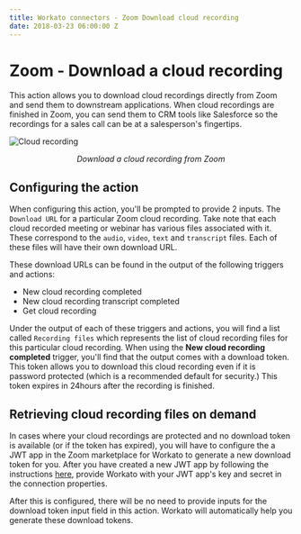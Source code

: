 ```yaml
---
title: Workato connectors - Zoom Download cloud recording
date: 2018-03-23 06:00:00 Z
---
```


# Zoom - Download a cloud recording
This action allows you to download cloud recordings directly from Zoom and send them to downstream applications. When cloud recordings are finished in Zoom, you can send them to CRM tools like Salesforce so the recordings for a sales call can be at a salesperson's fingertips.

![Cloud recording](~@img/zoom/cloud-recording.png)
<center><i>Download a cloud recording from Zoom</i></center>

## Configuring the action
When configuring this action, you'll be prompted to provide 2 inputs. The `Download URL` for a particular Zoom cloud recording. Take note that each cloud recorded meeting or webinar has various files associated with it. These correspond to the `audio`, `video`, `text` and `transcript` files. Each of these files will have their own download URL.

These download URLs can be found in the output of the following triggers and actions:
* New cloud recording completed
* New cloud recording transcript completed
* Get cloud recording

Under the output of each of these triggers and actions, you will find a list called `Recording files` which represents the list of cloud recording files for this particular cloud recording. When using the **New cloud recording completed** trigger, you'll find that the output comes with a download token. This token allows you to download this cloud recording even if it is password protected (which is a recommended default for security.) This token expires in 24hours after the recording is finished.

## Retrieving cloud recording files on demand
In cases where your cloud recordings are protected and no download token is available (or if the token has expired), you will have to configure the a JWT app in the Zoom marketplace for Workato to generate a new download token for you. After you have created a new JWT app by following the instructions [here](https://marketplace.zoom.us/docs/guides/getting-started/app-types/create-jwt-app), provide Workato with your JWT app's key and secret in the connection properties.

After this is configured, there will be no need to provide inputs for the download token input field in this action. Workato will automatically help you generate these download tokens.
